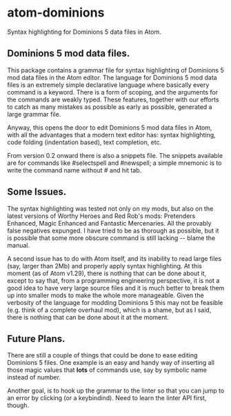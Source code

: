 # atom-dominions
Syntax highlighting for Dominions 5 data files in Atom.

## Dominions 5 mod data files.

This package contains a grammar file for syntax highlighting of Dominions 5 mod data files in the Atom editor. The language for Dominions 5 mod data files is an extremely simple declarative language where basically every command is a keyword. There is a form of scoping, and the arguments for the commands are weakly typed. These features, together with our efforts to catch as many mistakes as possible as early as possible, generated a large grammar file.

Anyway, this opens the door to edit Dominions 5 mod data files in Atom, with all the advantages that a modern text editor has: syntax highlighting, code folding (indentation based), text completion, etc.

From version 0.2 onward there is also a snippets file. The snippets available are for commands like #selectspell and #newspell; a simple mnemonic is to write the command name without # and hit tab.

## Some Issues.

The syntax highlighting was tested not only on my mods, but also on the latest versions of Worthy Heroes and Red Rob's mods: Pretenders Enhanced, Magic Enhanced and Fantastic Mercenaries. All the provably false negatives expunged. I have tried to be as thorough as possible, but it is possible that some more obscure command is still lacking -- blame the manual.

A second issue has to do with Atom itself, and its inability to read large files (say, larger than 2Mb) and properly apply syntax highlighting. At this moment (as of Atom v1.29), there is nothing that can be done about it, except to say that, from a programming engineering perspective, it is not a good idea to have very large source files and it is much better to break them up into smaller mods to make the whole more manageable. Given the verbosity of the language for modding Dominions 5 this may not be feasible (e.g. think of a complete overhaul mod), which is a shame, but as I said, there is nothing that can be done about it at the moment.

## Future Plans.

There are still a couple of things that could be done to ease editing Dominions 5 files. One example is an easy and handy way of inserting all those magic values that **lots** of commands use, say by symbolic name instead of number.

Another goal, is to hook up the grammar to the linter so that you can jump to an error by clicking (or a keybindind). Need to learn the linter API first, though.
